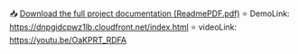 📥 [Download the full project documentation (ReadmePDF.pdf)](https://github.com/Saisharan2000/Smart-resume-checker-backend/blob/main/ReadmePDF.pdf)
⭐   DemoLink: https://dnpgidcpwz1lb.cloudfront.net/index.html
⭐   videoLink: https://youtu.be/OaKPRT_RDFA
